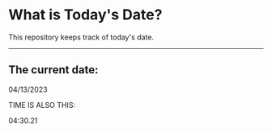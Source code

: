 # What is Today's Date?
This repository keeps track of today's date.
* * *
 
## The current date:  
 04/13/2023 
  
  
 TIME IS ALSO THIS: 
  
 04:30.21 
  
  
